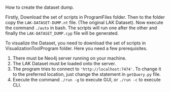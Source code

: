 How to create the dataset dump. 

Firstly, Download the set of scripts in ProgramFiles folder. Then to the folder copy the `LAK-DATASET-DUMP.nt` file. (The original LAK Dataset). Now execute the command `./auto` in bash. The scripts will run one after the other and finally the `LAK-DATASET_DUMP.cyp` file will be generated.


To visualize the Dataset, you need to download the set of scripts in VisualizationToolProgram folder. Here you need a few prerequisites.

1. There must be Neo4j server running on your machine. 
2. The LAK Dataset must be loaded onto the server.
3. The program tries to connect to `'http://localhost:7474'`. To change it to the preferred location, just change the statement in `getQuery.py` file.
4. Execute the command `./run -g` to execute GUI, or `./run -c` to execute CLI. 
